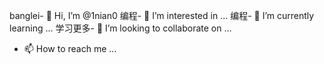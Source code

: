 banglei- 👋 Hi, I’m @1nian0
编程- 👀 I’m interested in ...
编程- 🌱 I’m currently learning ...
学习更多- 💞️ I’m looking to collaborate on ...
- 📫 How to reach me ...

<!---
1nian0/1nian0 is a ✨ special ✨ repository because its `README.md` (this file) appears on your GitHub profile.
You can click the Preview link to take a look at your changes.
--->
